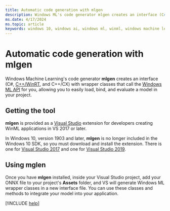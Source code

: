 ```yaml
---
title: Automatic code generation with mlgen
description: Windows ML's code generator mlgen creates an interface (C#, C++/WinRT, and C++/CX) that allows you to easily load, bind, and evaluate a model in your app.
ms.date: 4/17/2024
ms.topic: article
keywords: windows 10, windows ai, windows ml, winml, windows machine learning
---
```


# Automatic code generation with mlgen

Windows Machine Learning's code generator **mlgen** creates an interface (C#, [C++/WinRT](/windows/uwp/cpp-and-winrt-apis/), and C++/CX) with wrapper classes that call the [Windows ML API](/uwp/api/windows.ai.machinelearning) for you, allowing you to easily load, bind, and evaluate a model in your project.

## Getting the tool

**mlgen** is provided as a [Visual Studio](https://visualstudio.microsoft.com/downloads/) extension for developers creating WinML applications in VS 2017 or later.

In Windows 10, version 1903 and later, **mlgen** is no longer included in the Windows 10 SDK, so you must download and install the extension. There is one for [Visual Studio 2017](https://marketplace.visualstudio.com/items?itemName=WinML.mlgen) and one for [Visual Studio 2019](https://marketplace.visualstudio.com/items?itemName=WinML.mlgenv2).

## Using mglen

Once you have **mlgen** installed, inside your Visual Studio project, add your ONNX file to your project's **Assets** folder, and VS will generate Windows ML wrapper classes in a new interface file. You can use these classes and methods to integrate your model into your application.

[!INCLUDE [help](../includes/get-help.md)]
